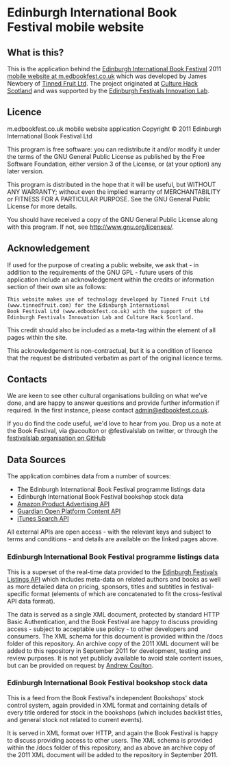 # Edinburgh International Book Festival mobile website

## What is this?
This is the application behind the [Edinburgh International Book Festival](http://www.edbookfest.co.uk) 2011 [mobile website at m.edbookfest.co.uk](http://m.edbookfest.co.uk) which was developed by James Newbery of [Tinned Fruit Ltd](http://tinnedfruit.com). The project originated at [Culture Hack Scotland](http://culturehackscotland.com) and was supported by the [Edinburgh Festivals Innovation Lab](http://festivalslab.com).

## Licence
m.edbookfest.co.uk mobile website application
Copyright &copy; 2011 Edinburgh International Book Festival Ltd

This program is free software: you can redistribute it and/or modify
it under the terms of the GNU General Public License as published by
the Free Software Foundation, either version 3 of the License, or
(at your option) any later version.

This program is distributed in the hope that it will be useful,
but WITHOUT ANY WARRANTY; without even the implied warranty of
MERCHANTABILITY or FITNESS FOR A PARTICULAR PURPOSE.  See the
GNU General Public License for more details.

You should have received a copy of the GNU General Public License
along with this program.  If not, see <http://www.gnu.org/licenses/>.

## Acknowledgement
If used for the purpose of creating a public website, we ask that - in addition to the requirements of the GNU
GPL - future users of this application include an acknowledgement within the credits or information section of their 
own site as follows:

    This website makes use of technology developed by Tinned Fruit Ltd (www.tinnedfruit.com) for the Edinburgh International 
	Book Festival Ltd (www.edbookfest.co.uk) with the support of the Edinburgh Festivals Innovation Lab	and Culture Hack Scotland.

This credit should also be included as a meta-tag within the <head> element of all pages within the site.

This acknowledgement is non-contractual, but it is a condition of licence that the request be distributed verbatim
as part of the original licence terms.

## Contacts
We are keen to see other cultural organisations building on what we've done, and are happy to answer questions and provide
further information if required. In the first instance, please contact admin@edbookfest.co.uk.

If you do find the code useful, we'd love to hear from you. Drop us a note at the Book Festival, via @acoulton or @festivalslab on
twitter, or through the [festivalslab organisation on GitHub](http://github.com/festivalslab)

## Data Sources
The application combines data from a number of sources:

* The Edinburgh International Book Festival programme listings data
* Edinburgh International Book Festival bookshop stock data
* [Amazon Product Advertising API](https://affiliate-program.amazon.co.uk/gp/advertising/api/detail/main.html)
* [Guardian Open Platform Content API](http://www.guardian.co.uk/open-platform)
* [iTunes Search API](http://www.apple.com/itunes/affiliates/resources/documentation/itunes-store-web-service-search-api.html)

All external APIs are open access - with the relevant keys and subject to terms and conditions - and details are available on 
the linked pages above.

### Edinburgh International Book Festival programme listings data
This is a superset of the real-time data provided to the [Edinburgh Festivals Listings API](http://festivalslab.com/api2011/about/) 
which includes meta-data on related authors and books as well as more detailed data on pricing, sponsors, titles and subtitles in
festival-specific format (elements of which are concatenated to fit the cross-festival API data format).

The data is served as a single XML document, protected by standard HTTP Basic Authentication, and the Book Festival are happy to
discuss providing access - subject to acceptable use policy - to other developers and consumers. The XML schema for this document
is provided within the /docs folder of this repository. An archive copy of the 2011 XML document will be added to this repository
in September 2011 for development, testing and review purposes. It is not yet publicly available to avoid stale content issues, but
can be provided on request by [Andrew Coulton](https://github.com/acoulton).

### Edinburgh International Book Festival bookshop stock data
This is a feed from the Book Festival's independent Bookshops' stock control system, again provided in XML format and containing
details of every title ordered for stock in the bookshops (which includes backlist titles, and general stock not related to current
events).

It is served in XML format over HTTP, and again the Book Festival is happy to discuss providing access to other users. The XML schema
is provided within the /docs folder of this repository, and as above an archive copy of the 2011 XML document will be added to the repository
in September 2011.